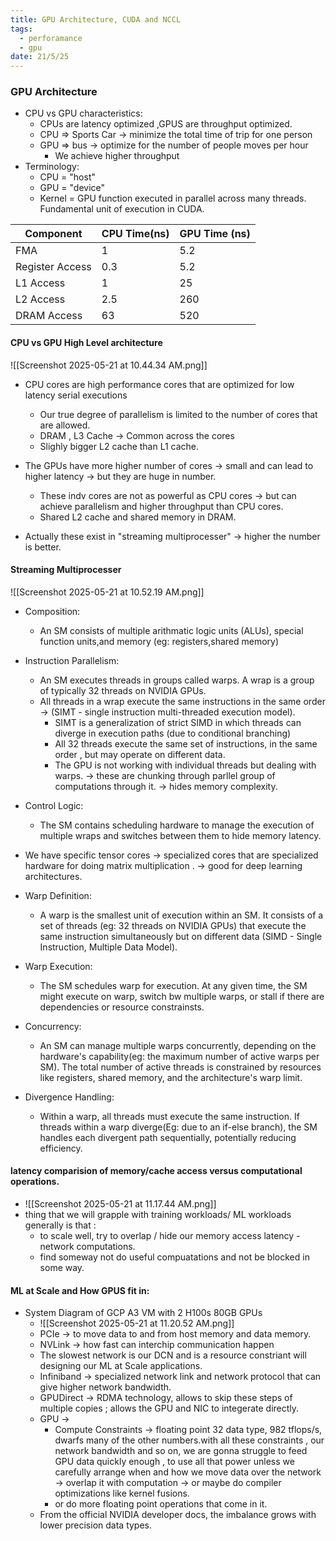 ```yaml
---
title: GPU Architecture, CUDA and NCCL
tags:
  - perforamance
  - gpu
date: 21/5/25
---
```

### GPU Architecture
- CPU vs GPU characteristics:
	- CPUs are latency optimized ,GPUS are throughput optimized.
	- CPU => Sports Car -> minimize the total time of trip for one person 
	- GPU => bus -> optimize for the number of people moves per hour
		- We achieve higher throughput 
- Terminology:
	- CPU = "host"
	- GPU = "device"
	- Kernel = GPU function executed in parallel across many threads. Fundamental unit of execution in CUDA.

| Component       | CPU Time(ns) | GPU Time (ns) |
| --------------- | ------------ | ------------- |
| FMA             | 1            | 5.2           |
| Register Access | 0.3          | 5.2           |
| L1 Access       | 1            | 25            |
| L2 Access       | 2.5          | 260           |
| DRAM Access     | 63           | 520           |
#### CPU vs GPU High Level architecture 

![[Screenshot 2025-05-21 at 10.44.34 AM.png]]
- CPU cores are high performance cores that are optimized for low latency serial executions
	- Our true degree of parallelism is limited to the number of cores that are allowed.
	- DRAM , L3 Cache -> Common across the cores
	- Slighly bigger L2 cache than L1 cache.

- The GPUs have more higher number of cores -> small and can lead to higher latency -> but they are huge in number.
	- These indv cores are not as powerful as CPU cores -> but can achieve parallelism and higher throughput than CPU cores.
	- Shared L2 cache and shared memory in DRAM.


- Actually these exist in "streaming multiprocesser" -> higher the number is better.

#### Streaming Multiprocesser
![[Screenshot 2025-05-21 at 10.52.19 AM.png]]
- Composition:
	- An SM consists of multiple arithmatic logic units (ALUs), special function units,and memory (eg: registers,shared memory)
- Instruction Parallelism:
	- An SM executes threads in groups called  warps. A wrap is a group of typically 32 threads on NVIDIA GPUs.
	- All threads in a wrap execute the same instructions in the same order -> (SIMT - single instruction multi-threaded execution model).
		- SIMT is a generalization of strict SIMD in which threads can diverge in execution paths (due to conditional branching)
		- All 32 threads execute the same set of instructions, in the same order , but may operate on different data.
		- The GPU is not working with individual threads but dealing with warps. -> these are chunking through parllel group of computations through it. -> hides memory complexity.
- Control Logic:
	- The SM contains scheduling hardware to manage the execution of multiple wraps and switches between them to hide memory latency.

- We have specific tensor cores -> specialized cores that are specialized hardware for doing matrix multiplication . -> good for deep learning architectures.

- Warp Definition:
	- A warp is the smallest unit of execution within an SM. It consists of a set of threads (eg: 32 threads on NVIDIA GPUs) that execute the same instruction simultaneously but on different data (SIMD - Single Instruction, Multiple Data Model).
- Warp Execution:
	- The SM schedules warp for execution. At any given time, the SM might execute on warp, switch bw multiple warps, or stall if there are dependencies or resource constrainsts.
- Concurrency:
	- An SM can manage multiple warps concurrently, depending on the hardware's capability(eg: the maximum number of active warps per SM). The total number of active threads is constrained by resources like registers, shared memory, and the architecture's warp limit.
- Divergence Handling:
	- Within a warp, all threads must execute the same instruction. If threads within a warp diverge(Eg: due to an if-else branch), the SM handles each divergent path sequentially, potentially reducing efficiency.

#### latency comparision of memory/cache access versus computational operations.

- ![[Screenshot 2025-05-21 at 11.17.44 AM.png]]
- thing that we will grapple with training workloads/ ML workloads generally is that :
	- to scale well, try to overlap / hide our memory access latency - network computations.
	- find someway not do useful compuatations and not be blocked in some way.

#### ML at Scale and How GPUS fit in:
- System Diagram of GCP A3 VM with 2 H100s 80GB GPUs
	- ![[Screenshot 2025-05-21 at 11.20.52 AM.png]]
	- PCIe -> to move data to and from host memory and data memory.
	- NVLink -> how fast can interchip communication happen 
	- The slowest network is our DCN and is a resource constriant will designing our ML at Scale applications.
	- Infiniband -> specialized network link and network protocol that can give higher network bandwidth.
	- GPUDirect -> RDMA technology, allows to skip these steps of multiple copies ; allows the GPU and NIC to integerate directly.
	- GPU ->
		- Compute Constraints -> floating point 32 data type, 982 tflops/s, dwarfs many of the other numbers.with all these constraints , our network bandwidth and so on, we are gonna struggle to feed GPU data quickly enough , to use all that power unless we carefully arrange when and how we move data over the network -> overlap it with computation -> or maybe do compiler optimizations like kernel fusions.
		- or do more floating point operations that come in it.
	-  From the official NVIDIA developer docs, the imbalance grows with lower precision data types.